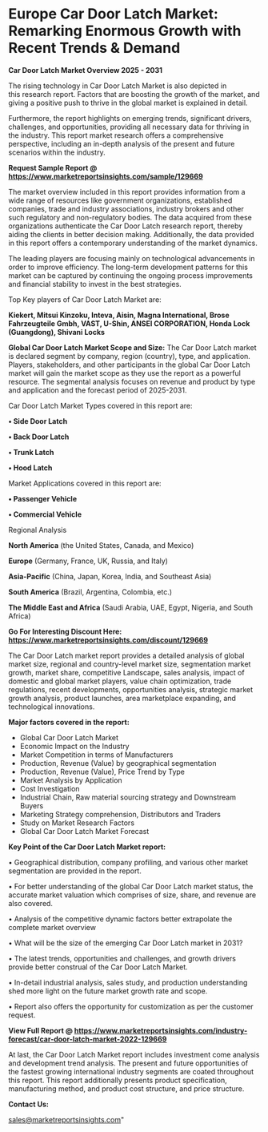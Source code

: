 # Europe Car Door Latch Market: Remarking Enormous Growth with Recent Trends & Demand

<Strong> Car Door Latch Market Overview 2025 - 2031</strong>

The rising technology in Car Door Latch Market is also depicted in this research report. Factors that are boosting the growth of the market, and giving a positive push to thrive in the global market is explained in detail.

Furthermore, the report highlights on emerging trends, significant drivers, challenges, and opportunities, providing all necessary data for thriving in the industry. This report market research offers a comprehensive perspective, including an in-depth analysis of the present and future scenarios within the industry.

<strong>Request Sample Report @ <a href=https://www.marketreportsinsights.com/sample/129669>https://www.marketreportsinsights.com/sample/129669</a></strong>

The market overview included in this report provides information from a wide range of resources like government organizations, established companies, trade and industry associations, industry brokers and other such regulatory and non-regulatory bodies. The data acquired from these organizations authenticate the Car Door Latch research report, thereby aiding the clients in better decision making. Additionally, the data provided in this report offers a contemporary understanding of the market dynamics.

The leading players are focusing mainly on technological advancements in order to improve efficiency. The long-term development patterns for this market can be captured by continuing the ongoing process improvements and financial stability to invest in the best strategies.

Top Key players of Car Door Latch Market are:

<strong>Kiekert, Mitsui Kinzoku, Inteva, Aisin, Magna International, Brose Fahrzeugteile Gmbh, VAST, U-Shin, ANSEI CORPORATION, Honda Lock (Guangdong), Shivani Locks</strong>

<strong><b>Global Car Door Latch Market Scope and Size:</b></strong>
The Car Door Latch market is declared segment by company, region (country), type, and application. Players, stakeholders, and other participants in the global Car Door Latch market will gain the market scope as they use the report as a powerful resource. The segmental analysis focuses on revenue and product by type and application and the forecast period of 2025-2031.

Car Door Latch Market Types covered in this report are:

<strong>• Side Door Latch

• Back Door Latch

• Trunk Latch

• Hood Latch</strong>

Market Applications covered in this report are:

<strong>• Passenger Vehicle

• Commercial Vehicle</strong> 

Regional Analysis

<strong>North America</strong> (the United States, Canada, and Mexico)

<strong>Europe</strong> (Germany, France, UK, Russia, and Italy)

<strong>Asia-Pacific</strong> (China, Japan, Korea, India, and Southeast Asia)

<strong>South America</strong> (Brazil, Argentina, Colombia, etc.)

<strong>The Middle East and Africa</strong> (Saudi Arabia, UAE, Egypt, Nigeria, and South Africa)

<strong>Go For Interesting Discount Here: <a href=https://www.marketreportsinsights.com/discount/129669>https://www.marketreportsinsights.com/discount/129669</a></strong>

The Car Door Latch market report provides a detailed analysis of global market size, regional and country-level market size, segmentation market growth, market share, competitive Landscape, sales analysis, impact of domestic and global market players, value chain optimization, trade regulations, recent developments, opportunities analysis, strategic market growth analysis, product launches, area marketplace expanding, and technological innovations.

<strong><b>Major factors covered in the report:</b></strong>
<ul>
  <li>Global Car Door Latch Market </li>
  <li>Economic Impact on the Industry</li>
  <li>Market Competition in terms of Manufacturers</li>
  <li>Production, Revenue (Value) by geographical segmentation</li>
  <li>Production, Revenue (Value), Price Trend by Type</li>
  <li>Market Analysis by Application</li>
  <li>Cost Investigation</li>
  <li>Industrial Chain, Raw material sourcing strategy and Downstream Buyers</li>
  <li>Marketing Strategy comprehension, Distributors and Traders</li>
  <li>Study on Market Research Factors</li>
  <li>Global Car Door Latch Market Forecast</li>
</ul>

<strong><b>Key Point of the Car Door Latch Market report:</b></strong>

• Geographical distribution, company profiling, and various other market segmentation are provided in the report.

• For better understanding of the global Car Door Latch market status, the accurate market valuation which comprises of size, share, and revenue are also covered.

• Analysis of the competitive dynamic factors better extrapolate the complete market overview

• What will be the size of the emerging Car Door Latch market in 2031?

• The latest trends, opportunities and challenges, and growth drivers provide better construal of the Car Door Latch Market.

• In-detail industrial analysis, sales study, and production understanding shed more light on the future market growth rate and scope.

• Report also offers the opportunity for customization as per the customer request.

<strong><b>View Full Report @ <a href=https://www.marketreportsinsights.com/industry-forecast/car-door-latch-market-2022-129669>https://www.marketreportsinsights.com/industry-forecast/car-door-latch-market-2022-129669</a></b></strong>


At last, the Car Door Latch Market report includes investment come analysis and development trend analysis. The present and future opportunities of the fastest growing international industry segments are coated throughout this report. This report additionally presents product specification, manufacturing method, and product cost structure, and price structure.

<strong>Contact Us:</strong>

sales@marketreportsinsights.com"
